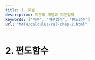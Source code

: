 ```yaml
---
title: 1. 미분
description: 미분의 개념과 미분법칙
keywords: ["미분", "미분법칙", "편도함수"]
url: "MATH/calculus/cal-chap-2.html"
---
```


# 2. 편도함수

 